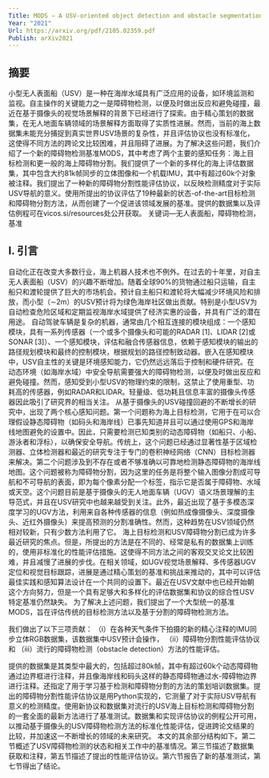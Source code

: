 ```yaml
---
Title: MODS – A USV-oriented object detection and obstacle segmentation benchmark
Year: "2021"
Url: https://arxiv.org/pdf/2105.02359.pdf
Publish: arXiv2021
---
```

## 摘要

小型无人表面船（USV）是一种在海岸水域具有广泛应用的设备，如环境监测和监视。自主操作的关键能力之一是障碍物检测，以便及时做出反应和避免碰撞，最近在基于摄像头的视觉场景解释的背景下已经进行了探索。由于精心策划的数据集，在无人地面车辆领域的场景解释方面取得了实质性进展。然而，当前的海上数据集未能充分捕捉到真实世界USV场景的复杂性，并且评估协议也没有标准化，这使得不同方法的跨论文比较困难，并且阻碍了进展。为了解决这些问题，我们介绍了一个新的障碍物检测基准MODS，其中考虑了两个主要的感知任务：海上目标检测和更一般的海上障碍物分割。我们提供了一个新的多样化的海上评估数据集，其中包含大约81k帧同步的立体图像和一个机载IMU，其中有超过60k个对象被注释。我们提出了一种新的障碍物分割性能评估协议，以反映检测精度对于实际USV导航的意义。使用所提出的协议评估了19种最新的状态-of-the-art目标检测和障碍物分割方法，从而创建了一个促进该领域发展的基准。提供的数据集以及评估例程可在vicos.si/resources处公开获取。 关键词—无人表面船，障碍物检测，基准 

## I. 引言 

自动化正在改变大多数行业，海上机器人技术也不例外。在过去的十年里，对自主无人表面船（USV）的兴趣不断增加。随着全球90%的货物通过船只运输，自主船只和渡轮提供了巨大的市场机会。预计自主船只和渡轮将大幅减少环境风险和排放，而小型（∼2m）的USV预计将为绿色海岸社区做出贡献。特别是小型USV为自动检查危险区域和定期监视海岸水域提供了经济实惠的设备，并具有广泛的潜在用途。 自动驾驶车辆是复杂的机器，通常由几个相互连接的模块组成：一个感知模块，具有一系列传感器（一个或多个摄像头和可能的RADAR [1]、LIDAR [2]或SONAR [3]）、一个感知模块，评估和融合传感器信息，依赖于感知模块的输出的路径规划模块和最终的控制模块，根据规划的路径控制致动器。嵌入在感知模块中，USV自主性的关键是环境感知能力，它仍然远远落后于控制和硬件研究。在动态环境（如海岸水域）中安全导航需要强大的障碍物检测，以便及时做出反应和避免碰撞。然而，感知受到小型USV的物理约束的限制，这禁止了使用重型、功耗高的传感器，例如RADAR和LIDAR。轻量级、低功耗且信息丰富的摄像头传感器因此吸引了研究界的相当关注。 从基于摄像头的USV碰撞回避的不断增长的研究中，出现了两个核心感知问题。第一个问题称为海上目标检测，它用于在可以合理假设静态障碍物（如码头和海岸线）已事先知道并且可以通过使用GPS和海岸线地图避免的设置中。因此，只需要检测已知类别的动态障碍物（如船只、小船、游泳者和浮标），以确保安全导航。传统上，这个问题已经通过显著性基于区域检测器、立体检测器和最近的研究专注于专门的卷积神经网络（CNN）目标检测器来解决。第二个问题涉及到不存在或者不够准确以可靠地检测静态障碍物的海岸线地图。这个问题被称为障碍物分割，因为这里的任务是将整个输入图像分割成可导航和不可导航的表面，即为每个像素分配一个标签，指示它是否属于障碍物、水域或天空。这个问题目前是基于摄像头的无人地面车辆（UGV）语义场景理解的主导范式，并且在USV研究中也越来越受到关注。此外，最近出现了基于多模态深度学习的UGV方法，利用来自各种传感器的信息（例如热成像摄像头、深度摄像头、近红外摄像头）来提高预测的分割准确性。然而，这种趋势在USV领域仍然相对较新，只有少数方法利用了它。 海上目标检测和USV障碍物分割已成为许多最近研究的焦点。但是，所提出的方法是在不同的、经常是私有的数据集上训练的，使用非标准化的性能评估措施。这使得不同方法之间的客观交叉论文比较困难，并且减慢了进展的步伐。在相关领域，如UGV视觉场景解释、多传感器UGV定位和视觉目标跟踪，进展是通过精心策划的基准和挑战来推动的，其中可以评估最佳实践和感知算法设计在一个共同的设置下。最近在USV文献中也已经开始朝这个方向努力，但是一个具有足够大和多样化的评估数据集和协议的综合性USV特定基准仍然缺失。 为了解决上述问题，我们提出了一个大型统一的基准MODS，旨在评估传统的目标检测方法以及基于分割的障碍物检测方法。

我们做出了以下三项贡献：
（i）在各种天气条件下拍摄的新的精心注释的IMU同步立体RGB数据集，该数据集中USV预计会操作，
（ii）障碍物分割性能评估协议和
（iii）流行的障碍物检测（obstacle detection）方法的性能评估。

提供的数据集是其类型中最大的，包括超过80k帧，其中有超过60k个动态障碍物通过边界框进行注释，并且像海岸线和码头这样的静态障碍物通过水-障碍物边界进行注释。还指定了用于学习基于检测和障碍物分割的方法的策划培训数据集。提出的障碍物分割性能评估协议是用Python实现的，它测量了对于实际USV导航有意义的检测精度。使用新协议和数据集对流行的USV海上目标检测和障碍物分割的一套全面的最新方法进行了基准测试。数据集和实现评估协议的例程公开可用，以推动基于摄像头的USV障碍物检测方法的标准化性能评估，促进跨论文结果的比较，并加速这一不断增长的领域的未来研究。 本文的其余部分结构如下。第二节概述了USV障碍物检测的状态和相关工作中的基准情况。第三节描述了数据集获取和注释，第五节描述了提出的性能评估协议。第六节报告了新的基准测试，第七节得出了结论。